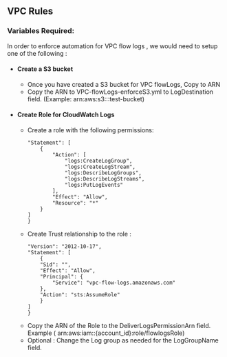 ## VPC Rules

### Variables Required:

In order to enforce automation for VPC flow logs , we would need to setup one of the following :

* #### Create a S3 bucket
  * Once you have created a S3 bucket for VPC flowLogs, Copy to ARN 
  * Copy the ARN to VPC-flowLogs-enforceS3.yml to LogDestination field. (Example: arn:aws:s3:::test-bucket)
* #### Create Role for CloudWatch Logs 
  * Create a role with the following permissions:
    ``` {
    "Statement": [
        {
            "Action": [
                "logs:CreateLogGroup",
                "logs:CreateLogStream",
                "logs:DescribeLogGroups",
                "logs:DescribeLogStreams",
                "logs:PutLogEvents"
            ],
            "Effect": "Allow",
            "Resource": "*"
        }
    ]
    }
  * Create Trust relationship to the role : 
    ```{
    "Version": "2012-10-17",
    "Statement": [
        {
        "Sid": "",
        "Effect": "Allow",
        "Principal": {
            "Service": "vpc-flow-logs.amazonaws.com"
        },
        "Action": "sts:AssumeRole"
        }
    ]
    }
  * Copy the ARN of the Role to the DeliverLogsPermissionArn field. Example ( arn:aws:iam::{account_id}:role/flowlogsRole)
  * Optional : Change the Log group as needed for the LogGroupName field. 
